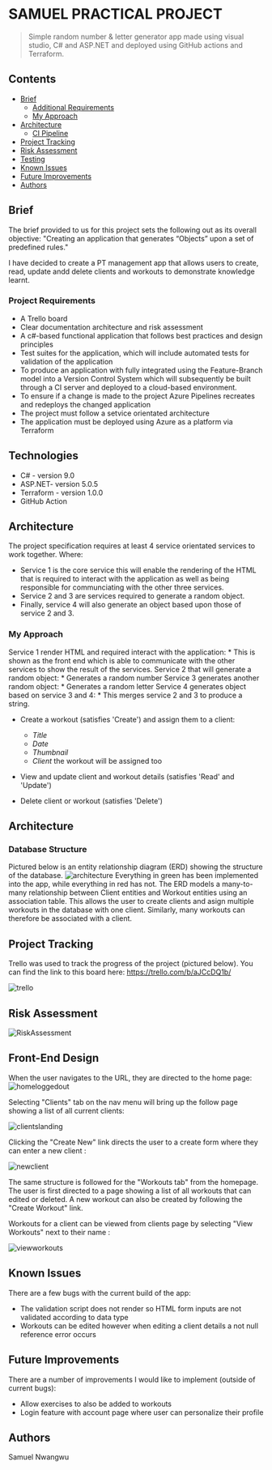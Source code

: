 # SAMUEL PRACTICAL PROJECT 
> Simple random number & letter generator app made using visual studio, C# and ASP.NET and deployed using GitHub actions and Terraform.

## Contents
* [Brief](#brief)
   * [Additional Requirements](#additional-requirements)
   * [My Approach](#my-approach)
* [Architecture](#architecture)
   * [CI Pipeline](#ci-pipeline)
* [Project Tracking](#project-tracking)
* [Risk Assessment](#risk-assessment)
* [Testing](#testing)
* [Known Issues](#known-issues)
* [Future Improvements](#future-improvements)
* [Authors](#authors)

## Brief
The brief provided to us for this project sets the following out as its overall objective:
"Creating an application that generates “Objects” upon a set of predefined rules."

I have decided to create a PT management app that allows users to create, read, update andd delete clients and workouts to demonstrate knowledge learnt. 

### Project Requirements

* A Trello board
* Clear documentation architecture and risk assessment
* A c#-based functional application that follows best practices and design principles
* Test suites for the application, which will include automated tests for validation of the application
* To produce an application with fully integrated using the Feature-Branch model into a Version Control System which will subsequently be built through a CI server and deployed to a cloud-based environment.
* To ensure if a change is made to the project Azure Pipelines recreates and redeploys the changed application
* The project must follow a setvice orientated architecture
* The application must be deployed using Azure as a platform via Terraform

## Technologies
* C# - version 9.0
* ASP.NET- version 5.0.5
* Terraform - version 1.0.0
* GitHub Action

## Architecture 

The project specification requires at least 4 service orientated services to work together.
Where:
* Service 1 is the core service this will enable the rendering of the HTML that is required to interact with the application as well as being responsible for communciating with the other three services. 
* Service 2 and 3 are services required to generate a random object.  
* Finally, service 4 will also generate an object based upon those of service 2 and 3.

### My Approach
Service 1 render HTML and required interact with the application:
      * This is shown as the front end which is able to communicate with the other services to show the result of the services.
Service 2 that will generate a random object:
      * Generates a random number
Service 3 generates another random object:
      * Generates a random letter 
Service 4 generates object based on service 3 and 4:
      * This merges service 2 and 3 to produce a string.
 
* Create a workout (satisfies 'Create') and assign them to a client:
   * *Title* 
   * *Date* 
   * *Thumbnail* 
   * *Client* the workout will be assigned too
  
* View and update client and workout details (satisfies 'Read' and 'Update')
* Delete client or workout (satisfies 'Delete')

## Architecture
### Database Structure
Pictured below is an entity relationship diagram (ERD) showing the structure of the database.
![architecture][architecture]
Everything in green has been implemented into the app, while everything in red has not. The ERD models a many-to-many relationship between Client entities and Workout entities using an association table. This allows the user to create clients and asign multiple workouts in the database with one client. Similarly, many workouts can therefore be associated with a client.

## Project Tracking
Trello was used to track the progress of the project (pictured below). You can find the link to this board here: https://trello.com/b/aJCcDQ1b/

![trello][trello]

## Risk Assessment
![RiskAssessment][riskassessment]

## Front-End Design
When the user navigates to the URL, they are directed to the home page:
![homeloggedout][homeloggedout]

Selecting "Clients" tab on the nav menu will bring up the follow page showing a list of all current clients:

![clientslanding][clientslanding]

Clicking the "Create New" link directs the user to a create form where they can enter a new client : 

![newclient][newclient] 

The same structure is followed for the "Workouts tab" from the homepage. The user is first directed to a page showing a list of all workouts that can edited or deleted. A new workout can also be created by following the "Create Workout" link. 

Workouts for a client can be viewed from clients page by selecting "View Workouts" next to their name : 

![viewworkouts][viewworkouts]

## Known Issues
There are a few bugs with the current build of the app:
* The validation script does not render so HTML form inputs are not validated according to data type
* Workouts can be edited however when editing a client details a not null reference error occurs
## Future Improvements
There are a number of improvements I would like to implement (outside of current bugs):
* Allow exercises to also be added to workouts 
* Login feature with account page where user can personalize their profile 

## Authors
Samuel Nwangwu



[architecture]: https://i.imgur.com/vBsTqu6.png
[trello]: https://i.imgur.com/X68OFUm.png
[riskassessment]: https://i.imgur.com/rXQhjK7.png
[homeloggedout]: https://i.imgur.com/6p934TM.png
[clientslanding]: https://i.imgur.com/SdDG4Wb.pngs
[newclient]: https://i.imgur.com/PqrkyfJ.png
[viewworkouts]: https://i.imgur.com/PbUlcb6.png

